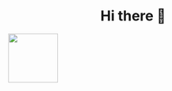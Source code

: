 <div style="margin:0;padding:0;">
  <h1 style="text-align: center; !important;">Hi there 👋</h1>
  <img src="https://upload.wikimedia.org/wikipedia/commons/9/99/Unofficial_JavaScript_logo_2.svg" width="100">
</div>
<!--
**jam65st/jam65st** is a ✨ _special_ ✨ repository because its `README.md` (this file) appears on your GitHub profile.

Here are some ideas to get you started:

- 🔭 I’m currently working on ...
- 🌱 I’m currently learning ...
- 👯 I’m looking to collaborate on ...
- 🤔 I’m looking for help with ...
- 💬 Ask me about ...
- 📫 How to reach me: ...
- 😄 Pronouns: ...
- ⚡ Fun fact: ...
-->
